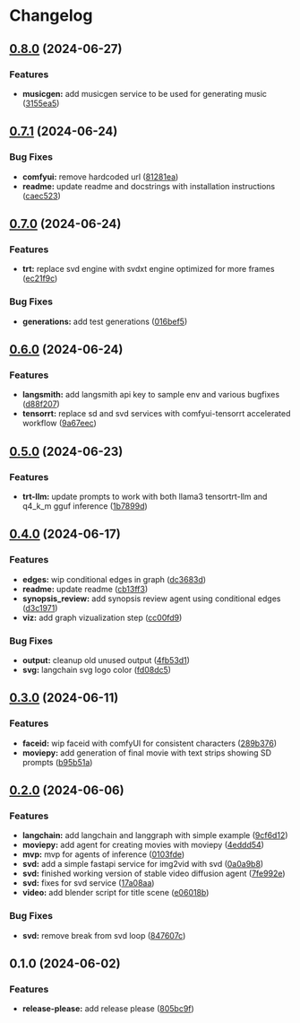 # Changelog

## [0.8.0](https://github.com/briancaffey/agents-of-inference/compare/v0.7.1...v0.8.0) (2024-06-27)


### Features

* **musicgen:** add musicgen service to be used for generating music ([3155ea5](https://github.com/briancaffey/agents-of-inference/commit/3155ea57815e32bf6c16220bdfad767bb55d6534))

## [0.7.1](https://github.com/briancaffey/agents-of-inference/compare/v0.7.0...v0.7.1) (2024-06-24)


### Bug Fixes

* **comfyui:** remove hardcoded url ([81281ea](https://github.com/briancaffey/agents-of-inference/commit/81281eadeb165786ce72a4ad0e227df1171c59dc))
* **readme:** update readme and docstrings with installation instructions ([caec523](https://github.com/briancaffey/agents-of-inference/commit/caec523c0d10bd036f15526d75bd71fc9f40446d))

## [0.7.0](https://github.com/briancaffey/agents-of-inference/compare/v0.6.0...v0.7.0) (2024-06-24)


### Features

* **trt:** replace svd engine with svdxt engine optimized for more frames ([ec21f9c](https://github.com/briancaffey/agents-of-inference/commit/ec21f9c03d5e1eb5dd7b822a0325d5cad965b2f1))


### Bug Fixes

* **generations:** add test generations ([016bef5](https://github.com/briancaffey/agents-of-inference/commit/016bef52a8a300f091e803232a30b784de18246a))

## [0.6.0](https://github.com/briancaffey/agents-of-inference/compare/v0.5.0...v0.6.0) (2024-06-24)


### Features

* **langsmith:** add langsmith api key to sample env and various bugfixes ([d88f207](https://github.com/briancaffey/agents-of-inference/commit/d88f207fd086705a5dc2ac814cc20fc25289415a))
* **tensorrt:** replace sd and svd services with comfyui-tensorrt accelerated workflow ([9a67eec](https://github.com/briancaffey/agents-of-inference/commit/9a67eecde229a2063360bdf0d204be6fb143a6ac))

## [0.5.0](https://github.com/briancaffey/agents-of-inference/compare/v0.4.0...v0.5.0) (2024-06-23)


### Features

* **trt-llm:** update prompts to work with both llama3 tensortrt-llm and q4_k_m gguf inference ([1b7899d](https://github.com/briancaffey/agents-of-inference/commit/1b7899d38ae40b35d84b5528e4c8a2d193e16583))

## [0.4.0](https://github.com/briancaffey/agents-of-inference/compare/v0.3.0...v0.4.0) (2024-06-17)


### Features

* **edges:** wip conditional edges in graph ([dc3683d](https://github.com/briancaffey/agents-of-inference/commit/dc3683d70372b892c0726b648831008f2663e7da))
* **readme:** update readme ([cb13ff3](https://github.com/briancaffey/agents-of-inference/commit/cb13ff3fb6e7c4d44a83f9e33d9565e9084ed484))
* **synopsis_review:** add synopsis review agent using conditional edges ([d3c1971](https://github.com/briancaffey/agents-of-inference/commit/d3c197141842eb6a96060148489dad0f45832d54))
* **viz:** add graph vizualization step ([cc00fd9](https://github.com/briancaffey/agents-of-inference/commit/cc00fd99463f58237724ee2c30636c35a8b7afd8))


### Bug Fixes

* **output:** cleanup old unused output ([4fb53d1](https://github.com/briancaffey/agents-of-inference/commit/4fb53d1f9771e23d20d8762218fbe47534a1ed1e))
* **svg:** langchain svg logo color ([fd08dc5](https://github.com/briancaffey/agents-of-inference/commit/fd08dc5c234b3cfb50fe5910ba79d0c4e122ebb3))

## [0.3.0](https://github.com/briancaffey/agents-of-inference/compare/v0.2.0...v0.3.0) (2024-06-11)


### Features

* **faceid:** wip faceid with comfyUI for consistent characters ([289b376](https://github.com/briancaffey/agents-of-inference/commit/289b3763d2aae8f35566ce51a4ab86a14095c7b1))
* **moviepy:** add generation of final movie with text strips showing SD prompts ([b95b51a](https://github.com/briancaffey/agents-of-inference/commit/b95b51a5f4dd73b84d4b93bd720e88b813e7746f))

## [0.2.0](https://github.com/briancaffey/agents-of-inference/compare/v0.1.0...v0.2.0) (2024-06-06)


### Features

* **langchain:** add langchain and langgraph with simple example ([9cf6d12](https://github.com/briancaffey/agents-of-inference/commit/9cf6d12b2a6a77119b01979801fbca66f82d7c8a))
* **moviepy:** add agent for creating movies with moviepy ([4eddd54](https://github.com/briancaffey/agents-of-inference/commit/4eddd54e4dcea686d574695c2880cec0bd6e1d0c))
* **mvp:** mvp for agents of inference ([0103fde](https://github.com/briancaffey/agents-of-inference/commit/0103fde3110d2d847c8a594db0637a08f7267180))
* **svd:** add a simple fastapi service for img2vid with svd ([0a0a9b8](https://github.com/briancaffey/agents-of-inference/commit/0a0a9b8bf38837113de0c907f86664babad734c9))
* **svd:** finished working version of stable video diffusion agent ([7fe992e](https://github.com/briancaffey/agents-of-inference/commit/7fe992ee1b9f0dd76d39f4ee9f579c6405416829))
* **svd:** fixes for svd service ([17a08aa](https://github.com/briancaffey/agents-of-inference/commit/17a08aa737bf4b6e5fe9235a4e6cc50e267642ad))
* **video:** add blender script for title scene ([e06018b](https://github.com/briancaffey/agents-of-inference/commit/e06018b3c9ab5e6caad35df45f15b76c7fe9935e))


### Bug Fixes

* **svd:** remove break from svd loop ([847607c](https://github.com/briancaffey/agents-of-inference/commit/847607c4fd1424ee4378597df9ee0cbb3e81d658))

## 0.1.0 (2024-06-02)


### Features

* **release-please:** add release please ([805bc9f](https://github.com/briancaffey/agents-of-inference/commit/805bc9f320298e344d2b6296ae7784a05fec7ba2))
